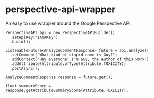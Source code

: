 # perspective-api-wrapper
An easy to use wrapper around the Google Perspective API

```
PerspectiveAPI api = new PerspectiveAPIBuilder()
  .setApiKey("IAmAKey")
  .build();

ListenableFuture<AnalyzeCommentResponse> future = api.analyze()
  .setComment("What kind of stupid name is Guy?")
  .addContext("Hey everyone! I'm Guy, the author of this work")
  .addAttribute(Attribute.ofType(Attribute.TOXICITY))
  .postAsync();

AnalyzeCommentResponse response = future.get();

float summaryScore = response.getAttributeSummaryScore(Attribute.TOXICITY);
```
